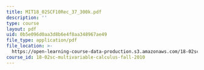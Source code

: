 ```yaml
---
title: MIT18_02SCF10Rec_37_300k.pdf
description: ''
type: course
layout: pdf
uid: 0b5e096d0aa3d8b6e4f8aa348967ae49
file_type: application/pdf
file_location: >-
  https://open-learning-course-data-production.s3.amazonaws.com/18-02sc-multivariable-calculus-fall-2010/0b5e096d0aa3d8b6e4f8aa348967ae49_MIT18_02SCF10Rec_37_300k.pdf
course_id: 18-02sc-multivariable-calculus-fall-2010
---
```

